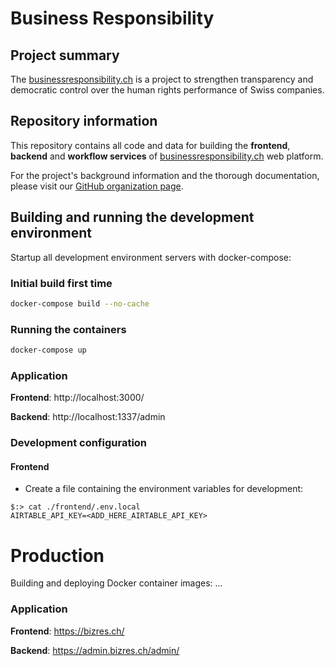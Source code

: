 # Business Responsibility

## Project summary

The [businessresponsibility.ch](https://en.businessresponsibility.ch/) is a project to strengthen transparency and democratic control over the human rights performance of Swiss companies.

## Repository information

This repository contains all code and data for building the **frontend**, **backend** and **workflow services** of [businessresponsibility.ch](https://en.businessresponsibility.ch/) web platform.

For the project's background information and the thorough documentation, please visit our [GitHub organization page](https://github.com/bizres).

## Building and running the development environment

Startup all development environment servers with docker-compose:

### Initial build first time

```bash
docker-compose build --no-cache
```

### Running the containers

```bash
docker-compose up
```

### Application

**Frontend**: http://localhost:3000/

**Backend**: http://localhost:1337/admin

### Development configuration

#### Frontend

- Create a file containing the environment variables for development:
```
$:> cat ./frontend/.env.local
AIRTABLE_API_KEY=<ADD_HERE_AIRTABLE_API_KEY>
```

# Production

Building and deploying Docker container images:
...

### Application


**Frontend**: https://bizres.ch/

**Backend**: https://admin.bizres.ch/admin/
